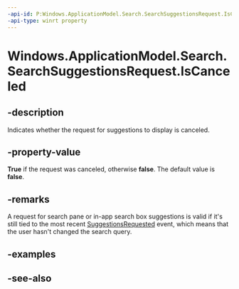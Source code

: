----api-id: P:Windows.ApplicationModel.Search.SearchSuggestionsRequest.IsCanceled
-api-type: winrt property
---<!-- Property syntaxpublic bool IsCanceled { get; }--># Windows.ApplicationModel.Search.SearchSuggestionsRequest.IsCanceled## -descriptionIndicates whether the request for suggestions to display is canceled.## -property-value**True** if the request was canceled, otherwise **false**. The default value is **false**.## -remarksA request for search pane or in-app search box suggestions is valid if it's still tied to the most recent [SuggestionsRequested](../windows.ui.xaml.controls/searchbox_suggestionsrequested.md) event, which means that the user hasn't changed the search query.## -examples## -see-also